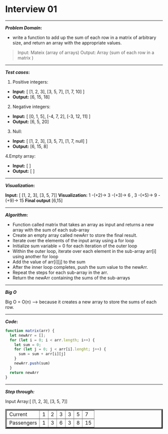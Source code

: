 # Interview 01

----

**_Problem Domain_:**

 * write a function to add up the sum of each row in a matrix of arbitrary size, and return an array with the appropriate values.

>Input: Mateix (array of arrays)
Output: Array (sum of each row in a matrix )
----

**_Test cases_:**

1. Positive integers:
* **Input:** [ [1, 2, 3], [3, 5, 7], [1, 7, 10] ]
* **Output:** [6, 15, 18]

2. Negative integers:
* **Input:** [ [0, 1, 5], [-4, 7, 2], [-3, 12, 11] ]
* **Output:** [6, 5, 20]

3. Null:
* **Input:** [ [1, 2, 3], [3, 5, 7], [1, 7, null] ]
* **Output:** [6, 15, 8]

4.Empty array:
* **Input:** [ ]
* **Output:** [ ]

----

**_Visualization_:**

**Input:** [ [1, 2, 3], [3, 5, 7]]
**Visualization:** 1 -(+2)-> 3 -(+3)-> 6 , 3 -(+5)-> 9 -(+9)-> 15
**Final output** [6,15]

----


**_Algorithm_:**

*  Function called matrix that takes an array as input and returns a new array with the sum of each sub-array
 *  Create an empty array called newArr to store the final result.
* Iterate over the elements of the input array using a for loop 
*  Initialize sum variable = 0 for each iteration of the outer loop
* Within the outer loop, iterate over each element in the sub-array arr[i] using another for loop 
* Add the value of arr[i][j] to the sum
* After the inner loop completes, push the sum value to the newArr.
* Repeat the steps for each sub-array in the arr.
* Return the newArr containing the sums of the sub-arrays


----

**_Big O_**

Big O = O(n) --> because it creates a new array to store the sums of each row.

----

**_Code_:**

```javascript
function matrix(arr) {
  let newArr = [];
  for (let i = 0; i < arr.length; i++) {
    let sum = 0;
    for (let j = 0; j < arr[i].lenght; j++) {
      sum = sum + arr[i][j]
    }
    newArr.push(sum)
  }
  return newArr
}

```

----

**_Step through:_**

Input Array:[ [1, 2, 3], [3, 5, 7]]

<table border='4'>
        <tbody>
            <tr>
                <td>Current</td>
                <td>1</td>
                <td>2</td>
                <td>3</td>
                <td>3</td>
                <td>5</td>
                <td>7</td>
            </tr>
            <tr>
                <td>Passengers</td>
                <td>1</td>
                <td>3</td>
                <td>6</td>
                <td>3</td>
                <td>8</td>
                <td>15</td>
            </tr>
        </tbody>
    </table>
